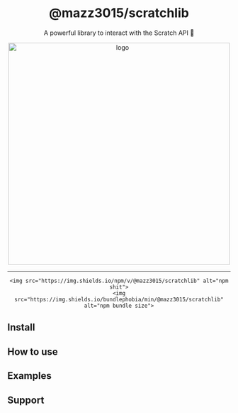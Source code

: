 <div align="center">
    <h1>@mazz3015/scratchlib</h1>
    <p>A powerful library to interact with the Scratch API 🚀</p>
    <img src="https://user-images.githubusercontent.com/37367577/85211475-ebe72500-b349-11ea-8c8f-943698b58434.png" alt="logo" width="500"> <hr />

    <img src="https://img.shields.io/npm/v/@mazz3015/scratchlib" alt="npm shit">
    <img src="https://img.shields.io/bundlephobia/min/@mazz3015/scratchlib" alt="npm bundle size">
</div>

## Install

## How to use

## Examples

## Support
